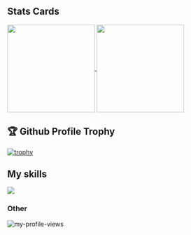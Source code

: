## Stats Cards
<!-- Card -->

<a href="https://github.com/anuraghazra/github-readme-stats">
  <img height=200 align="center" src="https://github-readme-stats-ruddy-six-22.vercel.app/api?username=maruo-t&count_private=true&exclude_repo=github-readme-stats" />
</a>
<a href="https://github.com/anuraghazra/convoychat">
  <img height=200 align="center" src="https://github-readme-stats-ruddy-six-22.vercel.app/api/top-langs?username=maruo-t&layout=compact&langs_count=8&card_width=320&exclude_repo=github-readme-stats" />
</a>

## 🏆 Github Profile Trophy
[![trophy](https://github-profile-trophy.vercel.app/?username=maruo-t)](https://github.com/ryo-ma/github-profile-trophy)

## My skills

![](https://skillicons.dev/icons?i=typescript,react,nextjs,redux,firebase,graphql,aws,azure,figma&theme=light)



### Other
![my-profile-views](https://komarev.com/ghpvc/?username=maruo-t&color=green)

<!--
**maruo-t/maruo-t** is a ✨ _special_ ✨ repository because its `README.md` (this file) appears on your GitHub profile.

Here are some ideas to get you started:

- 🔭 I’m currently working on ...
- 🌱 I’m currently learning ...
- 👯 I’m looking to collaborate on ...
- 🤔 I’m looking for help with ...
- 💬 Ask me about ...
- 📫 How to reach me: ...
- 😄 Pronouns: ...
- ⚡ Fun fact: ...
-->
